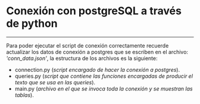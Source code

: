# Conexión con postgreSQL a través de python
----

Para poder ejecutar el script de conexión correctamente recuerde actualizar los datos de conexión
a postgres que se escriben en el archivo: *'conn_data.json'*, la estructura de los archivos es la siguiente: 

- connection.py (*script encargado de hacer la conexión a postgres*).
- queries.py (*script que contiene las funciones encargadas de producir el texto que se usa en las queries*).
- main.py (*archivo en el que se invoca toda la conexión y se muestran las tablas*).






